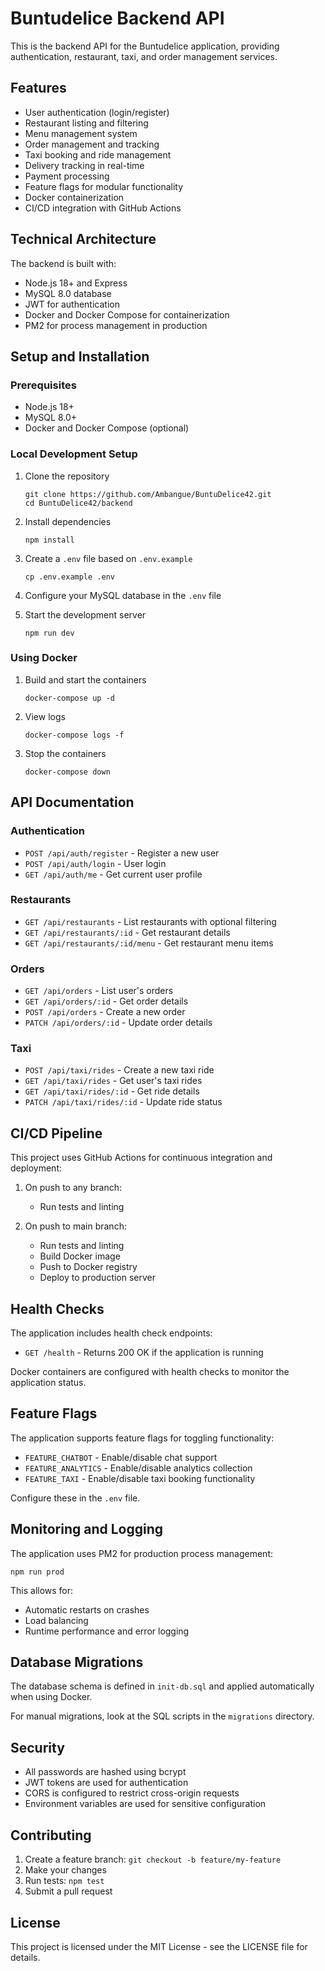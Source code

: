
# Buntudelice Backend API

This is the backend API for the Buntudelice application, providing authentication, restaurant, taxi, and order management services.

## Features

- User authentication (login/register)
- Restaurant listing and filtering
- Menu management system
- Order management and tracking
- Taxi booking and ride management
- Delivery tracking in real-time
- Payment processing
- Feature flags for modular functionality
- Docker containerization
- CI/CD integration with GitHub Actions

## Technical Architecture

The backend is built with:
- Node.js 18+ and Express
- MySQL 8.0 database
- JWT for authentication
- Docker and Docker Compose for containerization
- PM2 for process management in production

## Setup and Installation

### Prerequisites

- Node.js 18+
- MySQL 8.0+
- Docker and Docker Compose (optional)

### Local Development Setup

1. Clone the repository
   ```
   git clone https://github.com/Ambangue/BuntuDelice42.git
   cd BuntuDelice42/backend
   ```

2. Install dependencies
   ```
   npm install
   ```

3. Create a `.env` file based on `.env.example`
   ```
   cp .env.example .env
   ```

4. Configure your MySQL database in the `.env` file

5. Start the development server
   ```
   npm run dev
   ```

### Using Docker

1. Build and start the containers
   ```
   docker-compose up -d
   ```

2. View logs
   ```
   docker-compose logs -f
   ```

3. Stop the containers
   ```
   docker-compose down
   ```

## API Documentation

### Authentication

- `POST /api/auth/register` - Register a new user
- `POST /api/auth/login` - User login
- `GET /api/auth/me` - Get current user profile

### Restaurants

- `GET /api/restaurants` - List restaurants with optional filtering
- `GET /api/restaurants/:id` - Get restaurant details
- `GET /api/restaurants/:id/menu` - Get restaurant menu items

### Orders

- `GET /api/orders` - List user's orders
- `GET /api/orders/:id` - Get order details
- `POST /api/orders` - Create a new order
- `PATCH /api/orders/:id` - Update order details

### Taxi

- `POST /api/taxi/rides` - Create a new taxi ride
- `GET /api/taxi/rides` - Get user's taxi rides
- `GET /api/taxi/rides/:id` - Get ride details
- `PATCH /api/taxi/rides/:id` - Update ride status

## CI/CD Pipeline

This project uses GitHub Actions for continuous integration and deployment:

1. On push to any branch: 
   - Run tests and linting

2. On push to main branch:
   - Run tests and linting
   - Build Docker image
   - Push to Docker registry
   - Deploy to production server

## Health Checks

The application includes health check endpoints:

- `GET /health` - Returns 200 OK if the application is running

Docker containers are configured with health checks to monitor the application status.

## Feature Flags

The application supports feature flags for toggling functionality:

- `FEATURE_CHATBOT` - Enable/disable chat support
- `FEATURE_ANALYTICS` - Enable/disable analytics collection
- `FEATURE_TAXI` - Enable/disable taxi booking functionality

Configure these in the `.env` file.

## Monitoring and Logging

The application uses PM2 for production process management:

```
npm run prod
```

This allows for:
- Automatic restarts on crashes
- Load balancing
- Runtime performance and error logging

## Database Migrations

The database schema is defined in `init-db.sql` and applied automatically when using Docker.

For manual migrations, look at the SQL scripts in the `migrations` directory.

## Security

- All passwords are hashed using bcrypt
- JWT tokens are used for authentication
- CORS is configured to restrict cross-origin requests
- Environment variables are used for sensitive configuration

## Contributing

1. Create a feature branch: `git checkout -b feature/my-feature`
2. Make your changes
3. Run tests: `npm test`
4. Submit a pull request

## License

This project is licensed under the MIT License - see the LICENSE file for details.
